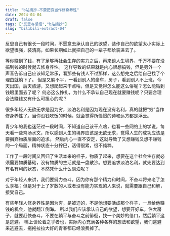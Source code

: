 ```yaml
---
title: "b站摘抄-不要把穷当作修身养性"
date: 2024-04-04
draft: false
tags: ["反思与感悟","b站摘抄"]
slug: "bilibili-extract-04"
---
```


反思自己有很长一段时间，不愿意去承认自己的欲望，装作自己的欲望太小实际上欲望很强，装清高，如果长期如此就把自己的一辈子都给装进去了。

等你赚到了钱，有了足够再社会生存的实力之后，再来谈人生境界，千万不要在没搞到钱的时候就去修身养性。
这样导致的结果就是内心很想搞钱，但是另外一个声音告诉自己应该知足常乐，看那些有钱人不过那样，这么想完之后给自己找了个理由就躺下了。
但是又躺不平，一看到别人的豪车，房子，看到别人不上班，今天出国，后天旅游，又想爬起来干点啥，但是又觉得怎么能这么俗呢？怎么能钻到钱眼里面去了呢？
何必这么挣扎，为什么不承认自己现在就要赚钱呢？只要合理合法赚钱又有什么可担心的呢？

很多年轻人无欲无求是因为穷，淡泊名利是因为现在没有名利，真的就把“穷”当作修身养性了。当你没钱吃饭的时候，就会觉得所憧憬的诗和远方都是浮云。

青少年的我也迷茫过一段时间，不知道自己该干点啥，也看一些网络上的学说，每天看一些鸡汤水文，所以感到人生的境界应该是无欲无求，觉得人生的成功应该是要摒弃物质层面的追求。
然后内心一直不安定，这就导致了又想赚钱又想不赚钱的一个局面，精神状态十分拧巴，活得很累，很不纯粹。

工作了一段时间又回归了生活本来的样子，物质了起来，想要在这个社会生存就必须需要物质基础，没有物质的生活就是一盘散沙。想要追求淡泊名利，就先要达到有名有利的状态，不然凭什么什么淡泊呢？

对于年轻人来讲，我们要努力奋斗，因为你有那个精力和时间，不奋斗将来老了怎么享福；但是对于上了岁数的人或者没有能力实现的人来说，就需要跟自己和解，接受自己。

有些年轻人修身养性是因为穷，是被迫的，不是他想要活成那个样子，一旦给他赚钱的机会，他就翻江倒海。
所以我们应该承认自己的欲望，想要开好车，住大房子，就要赶快奋斗，不要在躺平与奋斗之前徘徊，找一个美妙的借口，然后躺平这是逃避。
嘴上谈论着之乎者也，实际内心充满各种各样的想法和欲望，我们逃避来逃避去，拖拖拉拉大好的青春都已经浪费掉了。
